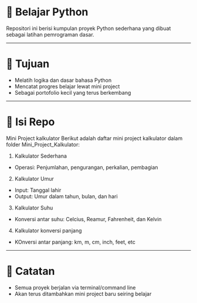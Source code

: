 # 🐍 Belajar Python

Repositori ini berisi kumpulan proyek Python sederhana yang dibuat sebagai latihan pemrograman dasar.  

---

# 🎯 Tujuan

- Melatih logika dan dasar bahasa Python
- Mencatat progres belajar lewat mini project
- Sebagai portofolio kecil yang terus berkembang

---

# 📁 Isi Repo

Mini Project kalkulator
Berikut adalah daftar mini project kalkulator dalam folder Mini_Project_Kalkulator:

1. Kalkulator Sederhana
- Operasi: Penjumlahan, pengurangan, perkalian, pembagian

2. Kalkulator Umur
- Input: Tanggal lahir
- Output: Umur dalam tahun, bulan, dan hari

3. Kalkulator Suhu
- Konversi antar suhu: Celcius, Reamur, Fahrenheit, dan Kelvin

4. Kalkulator konversi panjang
- KOnversi antar panjang: km, m, cm, inch, feet, etc

---

# 📌 Catatan

- Semua proyek berjalan via terminal/command line
- Akan terus ditambahkan mini project baru seiring belajar
